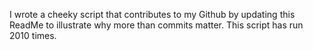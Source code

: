 I wrote a cheeky script that contributes to my Github by updating this ReadMe to illustrate why more than commits matter. This script has run 2010 times.